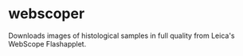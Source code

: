 # webscoper
Downloads images of histological samples in full quality from Leica's WebScope Flashapplet. 
